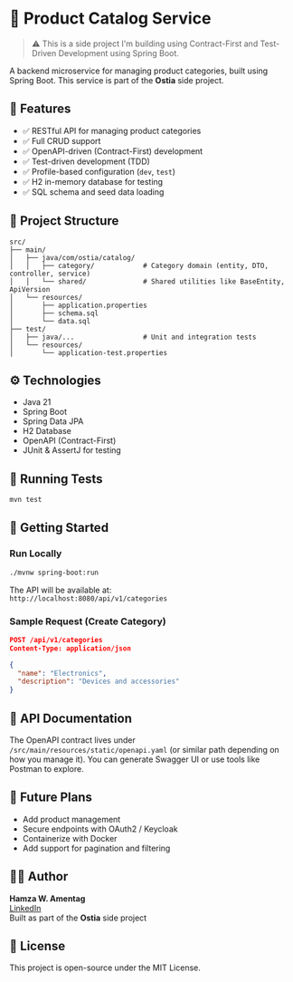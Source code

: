 # 🛒 Product Catalog Service

> ⚠️ This is a side project I'm building using Contract-First and Test-Driven Development using Spring Boot.

A backend microservice for managing product categories, built using Spring Boot. This service is part of the **Ostia** side project.

## 🚀 Features

- ✅ RESTful API for managing product categories
- ✅ Full CRUD support
- ✅ OpenAPI-driven (Contract-First) development
- ✅ Test-driven development (TDD)
- ✅ Profile-based configuration (`dev`, `test`)
- ✅ H2 in-memory database for testing
- ✅ SQL schema and seed data loading

## 📁 Project Structure

```
src/
├── main/
│   ├── java/com/ostia/catalog/
│   │   ├── category/            # Category domain (entity, DTO, controller, service)
│   │   └── shared/              # Shared utilities like BaseEntity, ApiVersion
│   └── resources/
│       ├── application.properties
│       ├── schema.sql
│       └── data.sql
├── test/
│   ├── java/...                 # Unit and integration tests
│   └── resources/
│       └── application-test.properties
```

## ⚙️ Technologies

- Java 21
- Spring Boot
- Spring Data JPA
- H2 Database
- OpenAPI (Contract-First)
- JUnit & AssertJ for testing

## 🧪 Running Tests

```bash
mvn test
```

## 🏁 Getting Started

### Run Locally

```bash
./mvnw spring-boot:run
```

The API will be available at:  
`http://localhost:8080/api/v1/categories`

### Sample Request (Create Category)

```json
POST /api/v1/categories
Content-Type: application/json

{
  "name": "Electronics",
  "description": "Devices and accessories"
}
```

## 📄 API Documentation

The OpenAPI contract lives under `/src/main/resources/static/openapi.yaml` (or similar path depending on how you manage it). You can generate Swagger UI or use tools like Postman to explore.

## 🧰 Future Plans

- Add product management
- Secure endpoints with OAuth2 / Keycloak
- Containerize with Docker
- Add support for pagination and filtering

## 🧑‍💻 Author

**Hamza W. Amentag**  
[LinkedIn](https://www.linkedin.com/in/hamza-3s/)  
Built as part of the **Ostia** side project

## 🪪 License

This project is open-source under the MIT License.
